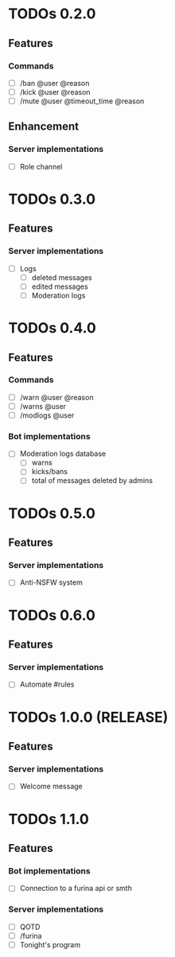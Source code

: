 # TODOs 0.2.0

## Features

### Commands
- [ ] /ban @user @reason
- [ ] /kick @user @reason
- [ ] /mute @user @timeout_time @reason

## Enhancement

### Server implementations
- [ ] Role channel

# TODOs 0.3.0

## Features

### Server implementations
- [ ] Logs
  - [ ] deleted messages
  - [ ] edited messages
  - [ ] Moderation logs

# TODOs 0.4.0

## Features

### Commands
- [ ] /warn @user @reason
- [ ] /warns @user
- [ ] /modlogs @user

### Bot implementations
- [ ] Moderation logs database
  - [ ] warns
  - [ ] kicks/bans
  - [ ] total of messages deleted by admins

# TODOs 0.5.0

## Features

### Server implementations
- [ ] Anti-NSFW system

# TODOs 0.6.0

## Features

### Server implementations
- [ ] Automate #rules

# TODOs 1.0.0 (RELEASE)

## Features

### Server implementations
- [ ] Welcome message

# TODOs 1.1.0

## Features

### Bot implementations
- [ ] Connection to a furina api or smth

### Server implementations
- [ ] QOTD
- [ ] /furina
- [ ] Tonight's program